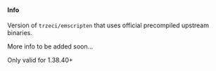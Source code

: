 #### Info
Version of `trzeci/emscripten` that uses official precompiled upstream binaries.

More info to be added soon...

Only valid for 1.38.40+
